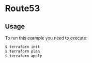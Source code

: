 # Route53

## Usage

To run this example you need to execute:

```bash
$ terraform init
$ terraform plan
$ terraform apply
```
